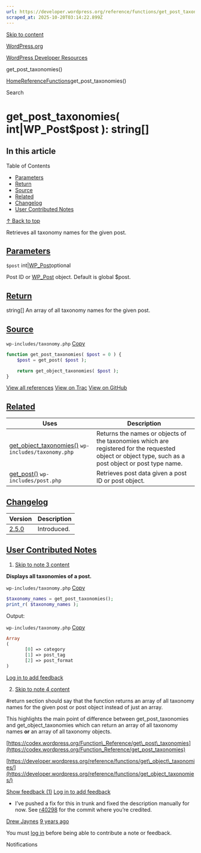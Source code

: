 ```yaml
---
url: https://developer.wordpress.org/reference/functions/get_post_taxonomies
scraped_at: 2025-10-20T03:14:22.899Z
---
```


[Skip to content](https://developer.wordpress.org/reference/functions/get_post_taxonomies/#wp--skip-link--target)

[WordPress.org](https://wordpress.org/)

[WordPress Developer Resources](https://developer.wordpress.org/)

get\_post\_taxonomies()


[Home](https://developer.wordpress.org/)[Reference](https://developer.wordpress.org/reference/)[Functions](https://developer.wordpress.org/reference/functions/)get\_post\_taxonomies()

Search

# get\_post\_taxonomies( int\|WP\_Post$post ): string\[\]

## In this article

Table of Contents

- [Parameters](https://developer.wordpress.org/reference/functions/get_post_taxonomies/#parameters)
- [Return](https://developer.wordpress.org/reference/functions/get_post_taxonomies/#return)
- [Source](https://developer.wordpress.org/reference/functions/get_post_taxonomies/#source)
- [Related](https://developer.wordpress.org/reference/functions/get_post_taxonomies/#related)
- [Changelog](https://developer.wordpress.org/reference/functions/get_post_taxonomies/#changelog)
- [User Contributed Notes](https://developer.wordpress.org/reference/functions/get_post_taxonomies/#user-contributed-notes)

[↑ Back to top](https://developer.wordpress.org/reference/functions/get_post_taxonomies/#wp--skip-link--target)

Retrieves all taxonomy names for the given post.

## [Parameters](https://developer.wordpress.org/reference/functions/get_post_taxonomies/\#parameters)

`$post` int\|[WP\_Post](https://developer.wordpress.org/reference/classes/wp_post/)optional

Post ID or [WP\_Post](https://developer.wordpress.org/reference/classes/wp_post/) object. Default is global $post.

## [Return](https://developer.wordpress.org/reference/functions/get_post_taxonomies/\#return)

string\[\] An array of all taxonomy names for the given post.

## [Source](https://developer.wordpress.org/reference/functions/get_post_taxonomies/\#source)

`wp-includes/taxonomy.php`
[Copy](https://developer.wordpress.org/reference/functions/get_post_taxonomies/#)

```php
function get_post_taxonomies( $post = 0 ) {
	$post = get_post( $post );

	return get_object_taxonomies( $post );
}

```

[View all references](https://developer.wordpress.org/reference/files/wp-includes/taxonomy.php/) [View on Trac](https://core.trac.wordpress.org/browser/tags/6.8.3/src/wp-includes/taxonomy.php#L4855) [View on GitHub](https://github.com/WordPress/wordpress-develop/blob/6.8.3/src/wp-includes/taxonomy.php#L4855-L4859)

## [Related](https://developer.wordpress.org/reference/functions/get_post_taxonomies/\#related)

| Uses | Description |
| --- | --- |
| [get\_object\_taxonomies()](https://developer.wordpress.org/reference/functions/get_object_taxonomies/) `wp-includes/taxonomy.php` | Returns the names or objects of the taxonomies which are registered for the requested object or object type, such as a post object or post type name. |
| [get\_post()](https://developer.wordpress.org/reference/functions/get_post/) `wp-includes/post.php` | Retrieves post data given a post ID or post object. |

## [Changelog](https://developer.wordpress.org/reference/functions/get_post_taxonomies/\#changelog)

| Version | Description |
| --- | --- |
| [2.5.0](https://developer.wordpress.org/reference/since/2.5.0/) | Introduced. |

## [User Contributed Notes](https://developer.wordpress.org/reference/functions/get_post_taxonomies/\#user-contributed-notes)

1. [Skip to note 3 content](https://developer.wordpress.org/reference/functions/get_post_taxonomies/#comment-content-1488)



**Displays all taxonomies of a post.**





`wp-includes/taxonomy.php`
[Copy](https://developer.wordpress.org/reference/functions/get_post_taxonomies/#)




```php
$taxonomy_names = get_post_taxonomies();
print_r( $taxonomy_names );
```





Output:





`wp-includes/taxonomy.php`
[Copy](https://developer.wordpress.org/reference/functions/get_post_taxonomies/#)




```php
Array
(
       [0] => category
       [1] => post_tag
       [2] => post_format
)
```







[Log in to add feedback](https://login.wordpress.org/?redirect_to=https%3A%2F%2Fdeveloper.wordpress.org%2Freference%2Ffunctions%2Fget_post_taxonomies%2F%3Freplytocom%3D1488%23feedback-editor-1488)

2. [Skip to note 4 content](https://developer.wordpress.org/reference/functions/get_post_taxonomies/#comment-content-1776)



#return section should say that the function returns an array of all taxonomy names for the given post or post object instead of just an array.


This highlights the main point of difference between get\_post\_taxonomies and get\_object\_taxonomies which can return an array of all taxonomy names **or** an array of all taxonomy objects.



[https://codex.wordpress.org/Function\_Reference/get\_post\_taxonomies](https://codex.wordpress.org/Function_Reference/get_post_taxonomies)



[https://developer.wordpress.org/reference/functions/get\_object\_taxonomies/](https://developer.wordpress.org/reference/functions/get_object_taxonomies/)





[Show feedback (1)](https://developer.wordpress.org/reference/functions/get_post_taxonomies/#) [Log in to add feedback](https://login.wordpress.org/?redirect_to=https%3A%2F%2Fdeveloper.wordpress.org%2Freference%2Ffunctions%2Fget_post_taxonomies%2F%3Freplytocom%3D1776%23feedback-editor-1776)



- I’ve pushed a fix for this in trunk and fixed the description manually for now. See [r40298](https://core.trac.wordpress.org/changeset/40298) for the commit where you’re credited.



[Drew Jaynes](https://profiles.wordpress.org/drewapicture/) [9 years ago](https://developer.wordpress.org/reference/functions/get_post_taxonomies/#comment-2152)


You must [log in](https://login.wordpress.org/?redirect_to=https%3A%2F%2Fdeveloper.wordpress.org%2Freference%2Ffunctions%2Fget_post_taxonomies%2F) before being able to contribute a note or feedback.

Notifications